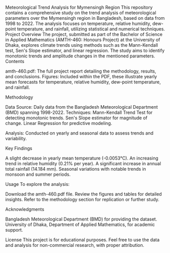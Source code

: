 Meteorological Trend Analysis for Mymensingh Region
This repository contains a comprehensive study on the trend analysis of meteorological parameters over the Mymensingh region in Bangladesh, based on data from 1998 to 2022. The analysis focuses on temperature, relative humidity, dew-point temperature, and rainfall, utilizing statistical and numerical techniques.
Project Overview
The project, submitted as part of the Bachelor of Science in Applied Mathematics (AMTH-460: Honours Project) at the University of Dhaka, explores climate trends using methods such as the Mann-Kendall test, Sen's Slope estimator, and linear regression. The study aims to identify monotonic trends and amplitude changes in the mentioned parameters.
Contents

amth-460.pdf: The full project report detailing the methodology, results, and conclusions.
Figures: Included within the PDF, these illustrate yearly mean forecasts for temperature, relative humidity, dew-point temperature, and rainfall.

Methodology

Data Source: Daily data from the Bangladesh Meteorological Department (BMD) spanning 1998-2022.
Techniques: 
Mann-Kendall Trend Test for detecting monotonic trends.
Sen's Slope estimator for magnitude of change.
Linear Regression for predictive modeling.


Analysis: Conducted on yearly and seasonal data to assess trends and variability.

Key Findings

A slight decrease in yearly mean temperature (-0.0053°C).
An increasing trend in relative humidity (0.21% per year).
A significant increase in annual total rainfall (14.184 mm).
Seasonal variations with notable trends in monsoon and summer periods.

Usage
To explore the analysis:

Download the amth-460.pdf file.
Review the figures and tables for detailed insights.
Refer to the methodology section for replication or further study.

Acknowledgments

Bangladesh Meteorological Department (BMD) for providing the dataset.
University of Dhaka, Department of Applied Mathematics, for academic support.

License
This project is for educational purposes. Feel free to use the data and analysis for non-commercial research, with proper attribution.
